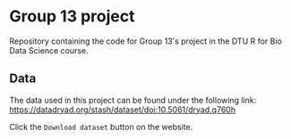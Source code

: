 # Group 13 project
Repository containing the code for Group 13's project in the DTU R for Bio Data Science course.

## Data
The data used in this project can be found under the following link:
https://datadryad.org/stash/dataset/doi:10.5061/dryad.q760h

Click the `Download dataset` button on the website.
